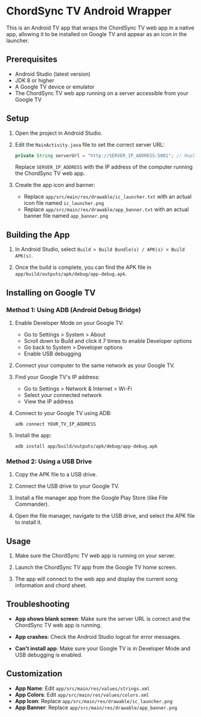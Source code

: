 # ChordSync TV Android Wrapper

This is an Android TV app that wraps the ChordSync TV web app in a native app, allowing it to be installed on Google TV and appear as an icon in the launcher.

## Prerequisites

- Android Studio (latest version)
- JDK 8 or higher
- A Google TV device or emulator
- The ChordSync TV web app running on a server accessible from your Google TV

## Setup

1. Open the project in Android Studio.

2. Edit the `MainActivity.java` file to set the correct server URL:
   ```java
   private String serverUrl = "http://SERVER_IP_ADDRESS:5001"; // Replace with your server IP
   ```
   Replace `SERVER_IP_ADDRESS` with the IP address of the computer running the ChordSync TV web app.

3. Create the app icon and banner:
   - Replace `app/src/main/res/drawable/ic_launcher.txt` with an actual icon file named `ic_launcher.png`
   - Replace `app/src/main/res/drawable/app_banner.txt` with an actual banner file named `app_banner.png`

## Building the App

1. In Android Studio, select `Build > Build Bundle(s) / APK(s) > Build APK(s)`.

2. Once the build is complete, you can find the APK file in `app/build/outputs/apk/debug/app-debug.apk`.

## Installing on Google TV

### Method 1: Using ADB (Android Debug Bridge)

1. Enable Developer Mode on your Google TV:
   - Go to Settings > System > About
   - Scroll down to Build and click it 7 times to enable Developer options
   - Go back to System > Developer options
   - Enable USB debugging

2. Connect your computer to the same network as your Google TV.

3. Find your Google TV's IP address:
   - Go to Settings > Network & Internet > Wi-Fi
   - Select your connected network
   - View the IP address

4. Connect to your Google TV using ADB:
   ```
   adb connect YOUR_TV_IP_ADDRESS
   ```

5. Install the app:
   ```
   adb install app/build/outputs/apk/debug/app-debug.apk
   ```

### Method 2: Using a USB Drive

1. Copy the APK file to a USB drive.

2. Connect the USB drive to your Google TV.

3. Install a file manager app from the Google Play Store (like File Commander).

4. Open the file manager, navigate to the USB drive, and select the APK file to install it.

## Usage

1. Make sure the ChordSync TV web app is running on your server.

2. Launch the ChordSync TV app from the Google TV home screen.

3. The app will connect to the web app and display the current song information and chord sheet.

## Troubleshooting

- **App shows blank screen**: Make sure the server URL is correct and the ChordSync TV web app is running.

- **App crashes**: Check the Android Studio logcat for error messages.

- **Can't install app**: Make sure your Google TV is in Developer Mode and USB debugging is enabled.

## Customization

- **App Name**: Edit `app/src/main/res/values/strings.xml`
- **App Colors**: Edit `app/src/main/res/values/colors.xml`
- **App Icon**: Replace `app/src/main/res/drawable/ic_launcher.png`
- **App Banner**: Replace `app/src/main/res/drawable/app_banner.png`